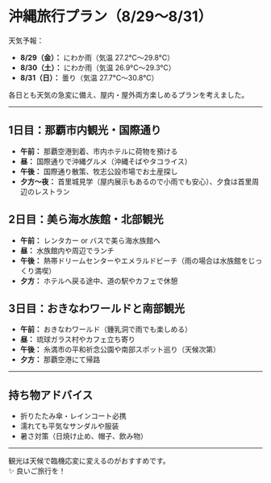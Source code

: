 # 沖縄旅行プラン（8/29〜8/31）

天気予報：
- **8/29（金）：** にわか雨（気温 27.2°C〜29.8°C）
- **8/30（土）：** にわか雨（気温 26.9°C〜29.3°C）
- **8/31（日）：** 曇り（気温 27.7°C〜30.8°C）

各日とも天気の急変に備え、屋内・屋外両方楽しめるプランを考えました。

---

## 1日目：那覇市内観光・国際通り
- **午前：** 那覇空港到着、市内ホテルに荷物を預ける  
- **昼：** 国際通りで沖縄グルメ（沖縄そばやタコライス）  
- **午後：** 国際通り散策、牧志公設市場でお土産探し  
- **夕方〜夜：** 首里城見学（屋内展示もあるので小雨でも安心）、夕食は首里周辺のレストラン  

## 2日目：美ら海水族館・北部観光
- **午前：** レンタカー or バスで美ら海水族館へ  
- **昼：** 水族館内や周辺でランチ  
- **午後：** 熱帯ドリームセンターやエメラルドビーチ（雨の場合は水族館をじっくり満喫）  
- **夕方：** ホテルへ戻る途中、道の駅やカフェで休憩  

## 3日目：おきなわワールドと南部観光
- **午前：** おきなわワールド（鍾乳洞で雨でも楽しめる）  
- **昼：** 琉球ガラス村やカフェ立ち寄り  
- **午後：** 糸満市の平和祈念公園や南部スポット巡り（天候次第）  
- **夕方：** 那覇空港にて帰路  

---

## 持ち物アドバイス
- 折りたたみ傘・レインコート必携  
- 濡れても平気なサンダルや服装  
- 暑さ対策（日焼け止め、帽子、飲み物）  

---

観光は天候で臨機応変に変えるのがおすすめです。  
✨ 良いご旅行を！
